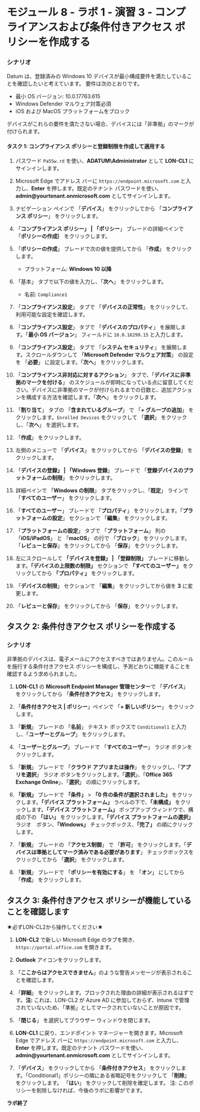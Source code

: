 # モジュール 8 - ラボ 1 - 演習 3 - コンプライアンスおよび条件付きアクセス ポリシーを作成する 

### シナリオ

Datum は、登録済みの Windows 10 デバイスが最小構成要件を満たしていることを確認したいと考えています。  要件は次のとおりです。

* 最小 OS バージョン: 10.0.17763.615
* Windows Defender マルウェア対策必須
* iOS および MacOS プラットフォームをブロック

デバイスがこれらの要件を満たさない場合、デバイスには「非準拠」のマークが付けられます。

#### タスク 1: コンプライアンス ポリシーと登録制限を作成して適用する

1.  パスワード `Pa55w.rd` を使い、**ADATUM\\Administrator** として **LON-CL1** にサインインします。 

2.  Microsoft Edge でアドレス バーに `https://endpoint.microsoft.com` と入力し、**Enter** を押します。既定のテナント パスワードを使い、**admin\@yourtenant.onmicrosoft.com** としてサインインします。

3.  ナビゲーション ペインで 「**デバイス**」 をクリックしてから 「**コンプライアンス ポリシー**」 をクリックします。

4.  「**コンプライアンス ポリシー」 | 「ポリシー**」 ブレードの詳細ペインで 「**ポリシーの作成｝** をクリックします。

5.  「**ポリシーの作成**」 ブレードで次の値を提供してから 「**作成**」 をクリックします。

    -  プラットフォーム: **Windows 10 以降**

6.  「基本」 タブで以下の値を入力し、「**次へ**」 をクリックします。

    -  名前: `Compliance1`

7.  「**コンプライアンス設定**」 タブで 「**デバイスの正常性**」 をクリックして、利用可能な設定を確認します。

8.  「**コンプライアンス設定**」 タブで 「**デバイスのプロパティ**」 を展開します。「**最小 OS バージョン**」 フィールドに `10.0.16299.15` と入力します。

9.  「**コンプライアンス設定**」 タブで 「**システム セキュリティ**」 を展開します。スクロールダウンして 
    「**Microsoft Defender マルウェア対策**」 の設定を 「**必要**」 に設定します。「**次へ**」 をクリックします。

10. 「**コンプライアンス非対応に対するアクション**」 タブで、「**デバイスに非準拠のマークを付ける**」 のスケジュールが即時になっている点に留意してください。デバイスに非準拠のマークが付けられるまでの日数と、追加アクションを構成する方法を確認します。「**次へ**」 をクリックします。 

11. 「**割り当て**」 タブの 「**含まれているグループ**」 で 「**+ グループの追加**」 をクリックします。`Enrolled Devices` をクリックして 「**選択**」 をクリックし、「**次へ**」 を選択します。

12. 「**作成**」 をクリックします。

13. 左側のメニューで 「**デバイス**」 をクリックしてから 「**デバイスの登録**」 をクリックします。

14. 「**デバイスの登録」 | 「Windows 登録**」 ブレードで 「**登録デバイスのプラットフォームの制限**」 をクリックします。

15. 詳細ペインで 「**Windows の制限**」 タブをクリックし、「**既定**」 ラインで 「**すべてのユーザー**」 をクリックします。
    
16. 「**すべてのユーザー**」 ブレードで 「**プロパティ**」 をクリックします。「**プラットフォームの設定**」 セクションで 「**編集**」 をクリックします。

17. 「**プラットフォームの設定**」 タブで 「**プラットフォーム**」 列の 「**iOS/iPadOS**」 と 「**macOS**」 の行で 「**ブロック**」 をクリックします。「**レビューと保存**」 をクリックしてから 「**保存**」 をクリックします。

18. 左にスクロールして **「デバイスを登録」 | 「登録制限」** ブレードに移動します。**「デバイスの上限数の制限」** セクションで **「すべてのユーザー」** をクリックしてから **「プロパティ」** をクリックします。

19. 「**デバイスの制限**」 セクションで 「**編集**」 をクリックしてから値を **3** に変更します。  

20. 「**レビューと保存**」 をクリックしてから 「**保存**」 をクリックします。


## タスク 2: 条件付きアクセス ポリシーを作成する

### シナリオ 

非準拠のデバイスは、電子メールにアクセスすべきではありません。このルールを施行する条件付きアクセス ポリシーを構成し、予測どおりに機能することを確認するよう求められました。


1.  **LON-CL1** の **Microsoft Endpoint Manager 管理センター**で 「**デバイス**」 をクリックしてから 「**条件付きアクセス**」 をクリックします。

2.  「**条件付きアクセス | ポリシー**」ペインで 「**+ 新しいポリシー**」 をクリックします。

3.  「**新規**」 ブレードの 「**名前**」 テキスト ボックスで `Conditional1` と入力し、「**ユーザーとグループ**」 をクリックします。

4.  「**ユーザーとグループ**」 ブレードで 「**すべてのユーザー**」 ラジオ ボタンをクリックします。

5.  「**新規**」 ブレードで 「**クラウド アプリまたは操作**」 をクリックし、「**アプリを選択**」 ラジオ ボタンをクリックします。「**選択**」、「**Office 365 Exchange Online**」、「**選択**」 の順にクリックします。

6.  **「新規」** ブレードで **「条件」**  >  **「0 件の条件が選択されました」** をクリックします。**「デバイス プラットフォーム」** ラベルの下で、**「未構成」** をクリックします。**「デバイス プラットフォーム」** ポップアップ ウィンドウで、構成の下の **「はい」** をクリックします。**「デバイス プラットフォームの選択」** ラジオ　ボタン、**「Windows」** チェックボックス、**「完了」** の順にクリックします。

7.  「**新規**」 ブレードの 「**アクセス制御**」 で 「**許可**」 をクリックします。「**デバイスは準拠としてマーク済みである必要があります**」 チェックボックスをクリックしてから 「**選択**」 をクリックします。

8.  「**新規**」 ブレードで 「**ポリシーを有効にする**」 を 「**オン**」 にしてから 「**作成**」 をクリックします。

## タスク 3: 条件付きアクセス ポリシーが機能していることを確認します

★必ずLON-CL2から操作してください★

1.  **LON-CL2** で新しい Microsoft Edge のタブを開き、`https://portal.office.com` を開きます。

2.  **Outlook** アイコンをクリックします。 

3.  「**ここからはアクセスできません**」のような警告メッセージが表示されることを確認します。

4.  「**詳細**」 をクリックします。ブロックされた理由の詳細が表示されるはずです。**注:** これは、LON-CL2 が Azure AD に参加しておらず、Intune で管理されていないため、「準拠」としてマークされていないことが原因です。

5.  「**閉じる**」 を選択してブラウザー ウィンドウを閉じます。

6.  **LON-CL1** に戻り、エンドポイント マネージャーを開きます。Microsoft Edge でアドレス バーに `https://endpoint.microsoft.com` と入力し、**Enter** を押します。既定のテナント パスワードを使い、**admin\@yourtenant.onmicrosoft.com** としてサインインします。

7.  「**デバイス**」 をクリックしてから 「**条件付きアクセス**」 をクリックします。「Conditional1」ポリシーの隣にある省略記号をクリックして 「**削除**」 をクリックします。  「**はい**」 をクリックして削除を確定します。  注: このポリシーを削除しなければ、今後のラボに影響がでます。



**ラボ終了**
